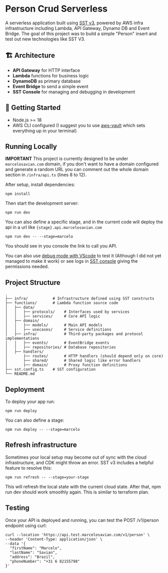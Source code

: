 # Person Crud Serverless

A serverless application built using [SST v3](https://docs.sst.dev), powered by AWS infra infrastructure including Lambda, API Gateway, Dynamo DB and Event Bridge. The goal of this project was to build a simple "Person" insert and test out new technologies like SST V3.

## 🏗 Architecture

- **API Gateway** for HTTP interface
- **Lambda** functions for business logic
- **DynamoDB** as primary database
- **Event Bridge** to send a simple event
- **SST Console** for managing and debugging in development

## 🚀 Getting Started

- Node.js >= 18
- AWS CLI configured (I suggest you to use [aws-vault](https://github.com/99designs/aws-vault) which sets everything up in your terminal)

## Running Locally

**IMPORTANT**
This project is currently designed to be under `marcelosavian.com` domain, if you don't want to have a domain configured and generate a random URL you can comment out the whole domain section in `/infra/api.ts` (lines 8 to 12). 

After setup, install dependencies:

```
npm install
```

Then start the development server:

```
npm run dev
```

You can also define a specific stage, and in the current code will deploy the api in a url like `{stage}.api.marcelosavian.com`
```
npm run dev -- --stage=marcelo
```

You should see in you console the link to call you API. 

You can also use [debug mode with VScode](https://sst.dev/docs/live/#breakpoints) to test it (Although I did not yet managed to make it work) or see logs in [SST console](https://console.sst.dev/) giving the permissions needed.

## Project Structure

```plaintext . 
.
├── infra/           # Infrastructure defined using SST constructs
├── functions/       # Lambda function source code
│   ├── data/
│   │   ├── protocols/    # Interfaces used by services
│   │   ├── services/     # Core API logic
│   ├── domain/
│   │   ├── models/       # Main API models
│   │   ├── usecases/     # Service definitions
│   ├── infra/            # Third-party packages and protocol implementations
│   │   ├── events/       # EventBridge events
│   │   ├── repositories/ # Database repositories
│   ├── handlers/
│       ├── routes/       # HTTP handlers (should depend only on core)
│       ├── shared/       # Shared logic like error handlers
│       ├── domain/       # Proxy function definitions
├── sst.config.ts    # SST configuration
└── README.md

```

## Deployment 

To deploy your app run:

```
npm run deploy
```

You can also define a stage:
```
npm run deploy -- --stage=marcelo
```

## Refresh infrastructure
 
Sometimes your local setup may become out of sync with the cloud infrastructure, and CDK might throw an error. SST v3 includes a helpful feature to resolve this:

```
npm run refresh -- --stage=your-stage
```
This will refresh the local state with the current cloud state. After that, npm run dev should work smoothly again. This is similar to terraform plan.

## Testing

Once your API is deployed and running, you can test the POST /v1/person endpoint using curl:

```
curl --location 'https://api.test.marcelosavian.com/v1/person' \
--header 'Content-Type: application/json' \
--data '{
  "firstName": "Marcelo",
  "lastName": "Savian",
  "address": "Brazil",
  "phoneNumber": "+31 6 82155798"
}'
```

